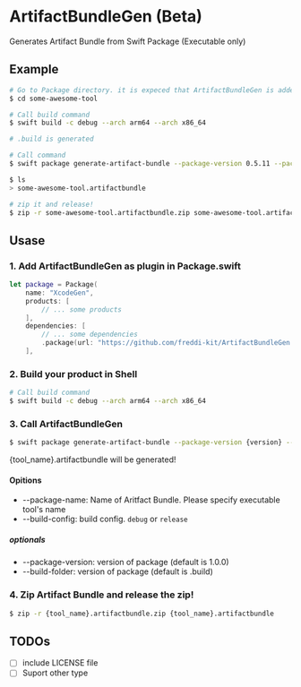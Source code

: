 # ArtifactBundleGen (Beta)

Generates Artifact Bundle from Swift Package (Executable only)

## Example

```sh
# Go to Package directory. it is expeced that ArtifactBundleGen is added as command plugin in Package.swift
$ cd some-awesome-tool

# Call build command
$ swift build -c debug --arch arm64 --arch x86_64

# .build is generated

# Call command
$ swift package generate-artifact-bundle --package-version 0.5.11 --package-name some-awesome-tool --build-config debug --build-folder .build

$ ls
> some-awesome-tool.artifactbundle

# zip it and release!
$ zip -r some-awesome-tool.artifactbundle.zip some-awesome-tool.artifactbundle
```

## Usase
### 1. Add ArtifactBundleGen as plugin in Package.swift

```swift
let package = Package(
    name: "XcodeGen",
    products: [
        // ... some products
    ],
    dependencies: [
        // ... some dependencies
        .package(url: "https://github.com/freddi-kit/ArtifactBundleGen.git", .exact("0.0.1"))
    ],

```

### 2. Build your product in Shell

```sh
# Call build command
$ swift build -c debug --arch arm64 --arch x86_64
```


### 3. Call ArtifactBundleGen

```sh
$ swift package generate-artifact-bundle --package-version {version} --package-name {tool_name} --build-config {config} --build-folder {folder}
```

{tool_name}.artifactbundle will be generated!

#### Opitions
- --package-name: Name of Aritfact Bundle. Please specify executable tool's name
- --build-config: build config. `debug` or `release`

##### optionals
- --package-version: version of package (default is 1.0.0)
- --build-folder: version of package (default is .build)


### 4. Zip Artifact Bundle and release the zip!

```sh
$ zip -r {tool_name}.artifactbundle.zip {tool_name}.artifactbundle
```


## TODOs
- [ ] include LICENSE file
- [ ] Suport other type
